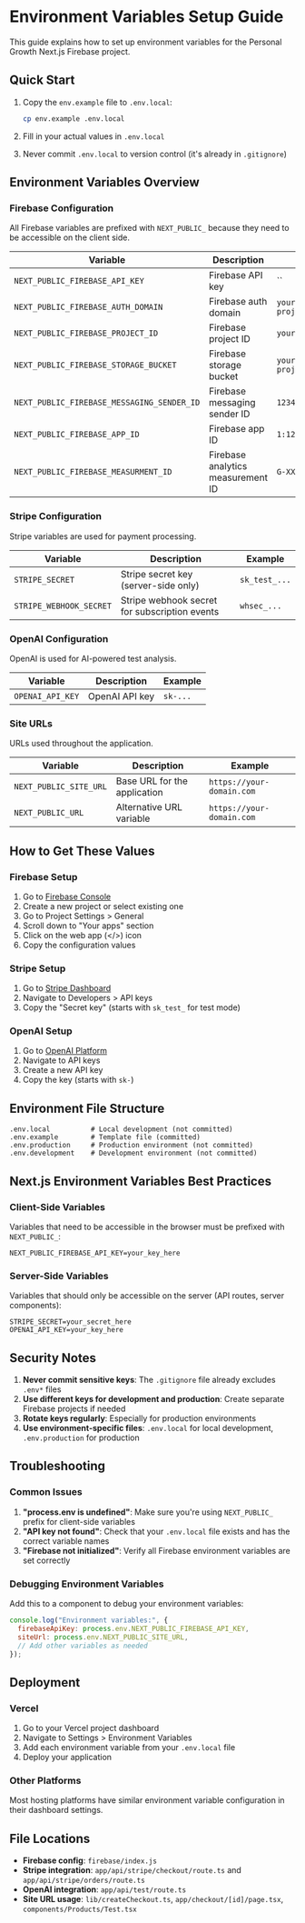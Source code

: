 # Environment Variables Setup Guide

This guide explains how to set up environment variables for the Personal Growth Next.js Firebase project.

## Quick Start

1. Copy the `env.example` file to `.env.local`:

   ```bash
   cp env.example .env.local
   ```

2. Fill in your actual values in `.env.local`

3. Never commit `.env.local` to version control (it's already in `.gitignore`)

## Environment Variables Overview

### Firebase Configuration

All Firebase variables are prefixed with `NEXT_PUBLIC_` because they need to be accessible on the client side.

| Variable                                   | Description                       | Example                        |
| ------------------------------------------ | --------------------------------- | ------------------------------ |
| `NEXT_PUBLIC_FIREBASE_API_KEY`             | Firebase API key                  | ``                             |
| `NEXT_PUBLIC_FIREBASE_AUTH_DOMAIN`         | Firebase auth domain              | `your-project.firebaseapp.com` |
| `NEXT_PUBLIC_FIREBASE_PROJECT_ID`          | Firebase project ID               | `your-project-id`              |
| `NEXT_PUBLIC_FIREBASE_STORAGE_BUCKET`      | Firebase storage bucket           | `your-project.appspot.com`     |
| `NEXT_PUBLIC_FIREBASE_MESSAGING_SENDER_ID` | Firebase messaging sender ID      | `123456789`                    |
| `NEXT_PUBLIC_FIREBASE_APP_ID`              | Firebase app ID                   | `1:123456789:web:abc123`       |
| `NEXT_PUBLIC_FIREBASE_MEASURMENT_ID`       | Firebase analytics measurement ID | `G-XXXXXXXXXX`                 |

### Stripe Configuration

Stripe variables are used for payment processing.

| Variable                | Description                                   | Example       |
| ----------------------- | --------------------------------------------- | ------------- |
| `STRIPE_SECRET`         | Stripe secret key (server-side only)          | `sk_test_...` |
| `STRIPE_WEBHOOK_SECRET` | Stripe webhook secret for subscription events | `whsec_...`   |

### OpenAI Configuration

OpenAI is used for AI-powered test analysis.

| Variable         | Description    | Example  |
| ---------------- | -------------- | -------- |
| `OPENAI_API_KEY` | OpenAI API key | `sk-...` |

### Site URLs

URLs used throughout the application.

| Variable               | Description                  | Example                   |
| ---------------------- | ---------------------------- | ------------------------- |
| `NEXT_PUBLIC_SITE_URL` | Base URL for the application | `https://your-domain.com` |
| `NEXT_PUBLIC_URL`      | Alternative URL variable     | `https://your-domain.com` |

## How to Get These Values

### Firebase Setup

1. Go to [Firebase Console](https://console.firebase.google.com/)
2. Create a new project or select existing one
3. Go to Project Settings > General
4. Scroll down to "Your apps" section
5. Click on the web app (</>) icon
6. Copy the configuration values

### Stripe Setup

1. Go to [Stripe Dashboard](https://dashboard.stripe.com/)
2. Navigate to Developers > API keys
3. Copy the "Secret key" (starts with `sk_test_` for test mode)

### OpenAI Setup

1. Go to [OpenAI Platform](https://platform.openai.com/)
2. Navigate to API keys
3. Create a new API key
4. Copy the key (starts with `sk-`)

## Environment File Structure

```
.env.local          # Local development (not committed)
.env.example        # Template file (committed)
.env.production     # Production environment (not committed)
.env.development    # Development environment (not committed)
```

## Next.js Environment Variables Best Practices

### Client-Side Variables

Variables that need to be accessible in the browser must be prefixed with `NEXT_PUBLIC_`:

```env
NEXT_PUBLIC_FIREBASE_API_KEY=your_key_here
```

### Server-Side Variables

Variables that should only be accessible on the server (API routes, server components):

```env
STRIPE_SECRET=your_secret_here
OPENAI_API_KEY=your_key_here
```

## Security Notes

1. **Never commit sensitive keys**: The `.gitignore` file already excludes `.env*` files
2. **Use different keys for development and production**: Create separate Firebase projects if needed
3. **Rotate keys regularly**: Especially for production environments
4. **Use environment-specific files**: `.env.local` for local development, `.env.production` for production

## Troubleshooting

### Common Issues

1. **"process.env is undefined"**: Make sure you're using `NEXT_PUBLIC_` prefix for client-side variables
2. **"API key not found"**: Check that your `.env.local` file exists and has the correct variable names
3. **"Firebase not initialized"**: Verify all Firebase environment variables are set correctly

### Debugging Environment Variables

Add this to a component to debug your environment variables:

```javascript
console.log("Environment variables:", {
  firebaseApiKey: process.env.NEXT_PUBLIC_FIREBASE_API_KEY,
  siteUrl: process.env.NEXT_PUBLIC_SITE_URL,
  // Add other variables as needed
});
```

## Deployment

### Vercel

1. Go to your Vercel project dashboard
2. Navigate to Settings > Environment Variables
3. Add each environment variable from your `.env.local` file
4. Deploy your application

### Other Platforms

Most hosting platforms have similar environment variable configuration in their dashboard settings.

## File Locations

- **Firebase config**: `firebase/index.js`
- **Stripe integration**: `app/api/stripe/checkout/route.ts` and `app/api/stripe/orders/route.ts`
- **OpenAI integration**: `app/api/test/route.ts`
- **Site URL usage**: `lib/createCheckout.ts`, `app/checkout/[id]/page.tsx`, `components/Products/Test.tsx`
